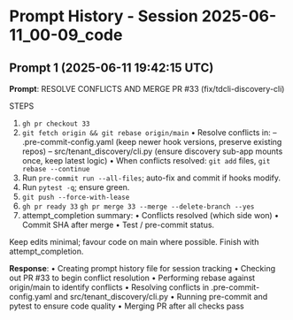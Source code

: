 # Prompt History - Session 2025-06-11_00-09_code

## Prompt 1 (2025-06-11 19:42:15 UTC)

**Prompt**: RESOLVE CONFLICTS AND MERGE PR #33 (fix/tdcli-discovery-cli)

STEPS

1. `gh pr checkout 33`
1. `git fetch origin && git rebase origin/main` • Resolve conflicts in: – .pre-commit-config.yaml
   (keep newer hook versions, preserve existing repos) – src/tenant_discovery/cli.py (ensure
   discovery sub-app mounts once, keep latest logic) • When conflicts resolved: `git add` files,
   `git rebase --continue`
1. Run `pre-commit run --all-files`; auto-fix and commit if hooks modify.
1. Run `pytest -q`; ensure green.
1. `git push --force-with-lease`
1. `gh pr ready 33` `gh pr merge 33 --merge --delete-branch --yes`
1. attempt_completion summary: • Conflicts resolved (which side won) • Commit SHA after merge • Test
   / pre-commit status.

Keep edits minimal; favour code on main where possible. Finish with attempt_completion.

**Response**: • Creating prompt history file for session tracking • Checking out PR #33 to begin
conflict resolution • Performing rebase against origin/main to identify conflicts • Resolving
conflicts in .pre-commit-config.yaml and src/tenant_discovery/cli.py • Running pre-commit and pytest
to ensure code quality • Merging PR after all checks pass

